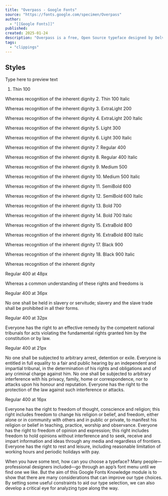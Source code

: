 ```yaml
---
title: "Overpass - Google Fonts"
source: "https://fonts.google.com/specimen/Overpass"
author:
  - "[[Google Fonts]]"
published:
created: 2025-01-24
description: "Overpass is a free, Open Source typeface designed by Delve Fonts. The design of Overpass is an interpretation of the well-known “Highway Gothic” letterforms fro"
tags:
  - "clippings"
---
```

## Styles

Type here to preview text

1. Thin 100

Whereas recognition of the inherent dignity
2. Thin 100 Italic

Whereas recognition of the inherent dignity
3. ExtraLight 200

Whereas recognition of the inherent dignity
4. ExtraLight 200 Italic

Whereas recognition of the inherent dignity
5. Light 300

Whereas recognition of the inherent dignity
6. Light 300 Italic

Whereas recognition of the inherent dignity
7. Regular 400

Whereas recognition of the inherent dignity
8. Regular 400 Italic

Whereas recognition of the inherent dignity
9. Medium 500

Whereas recognition of the inherent dignity
10. Medium 500 Italic

Whereas recognition of the inherent dignity
11. SemiBold 600

Whereas recognition of the inherent dignity
12. SemiBold 600 Italic

Whereas recognition of the inherent dignity
13. Bold 700

Whereas recognition of the inherent dignity
14. Bold 700 Italic

Whereas recognition of the inherent dignity
15. ExtraBold 800

Whereas recognition of the inherent dignity
16. ExtraBold 800 Italic

Whereas recognition of the inherent dignity
17. Black 900

Whereas recognition of the inherent dignity
18. Black 900 Italic

Whereas recognition of the inherent dignity

Regular 400 at 48px

Whereas a common understanding of these rights and freedoms is

Regular 400 at 36px

No one shall be held in slavery or servitude; slavery and the slave trade shall be prohibited in all their forms.

Regular 400 at 32px

Everyone has the right to an effective remedy by the competent national tribunals for acts violating the fundamental rights granted him by the constitution or by law.

Regular 400 at 21px

No one shall be subjected to arbitrary arrest, detention or exile. Everyone is entitled in full equality to a fair and public hearing by an independent and impartial tribunal, in the determination of his rights and obligations and of any criminal charge against him. No one shall be subjected to arbitrary interference with his privacy, family, home or correspondence, nor to attacks upon his honour and reputation. Everyone has the right to the protection of the law against such interference or attacks.

Regular 400 at 16px

Everyone has the right to freedom of thought, conscience and religion; this right includes freedom to change his religion or belief, and freedom, either alone or in community with others and in public or private, to manifest his religion or belief in teaching, practice, worship and observance. Everyone has the right to freedom of opinion and expression; this right includes freedom to hold opinions without interference and to seek, receive and impart information and ideas through any media and regardless of frontiers. Everyone has the right to rest and leisure, including reasonable limitation of working hours and periodic holidays with pay.

When you have some text, how can you choose a typeface? Many people—professional designers included—go through an app’s font menu until we find one we like. But the aim of this Google Fonts Knowledge module is to show that there are many considerations that can improve our type choices. By setting some useful constraints to aid our type selection, we can also develop a critical eye for analyzing type along the way.